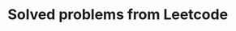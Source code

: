 # Solved problems from Leetcode

<html>
  <head>
    <script type="text/javascript" src="https://www.gstatic.com/charts/loader.js"></script>
    <script type="text/javascript">
      google.charts.load('current', {'packages':['corechart']});
      google.charts.setOnLoadCallback(drawChart);

      function drawChart() {

        var data = google.visualization.arrayToDataTable([
          ['Level', 'Amount'],
          ['Easy', 25],
          ['Medium', 15],
          ['Hard', 2],
        ]);

        var options = {
          title: 'Solved Problems by Level'
        };

        var chart = new google.visualization.PieChart(document.getElementById('piechart'));

        chart.draw(data, options);
      }
    </script>
  </head>
  <body>
    <div id="piechart" style="width: 900px; height: 500px;"></div>
  </body>
</html>

| **Easy** | **Medium** | **Hard** | **Total** |
| -------- | ---------- | -------- | --------- |
| 25       | 15         | 2        | 42        |
